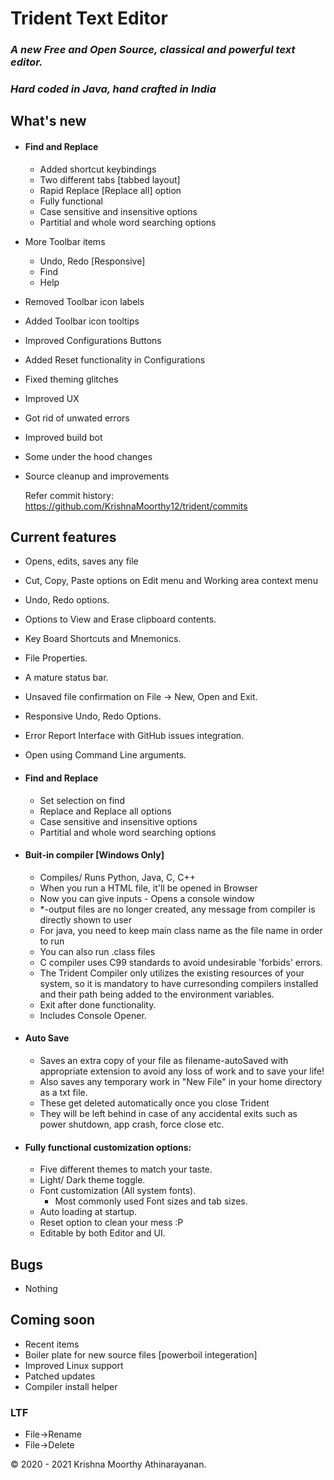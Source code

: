 # Trident Text Editor

### _A new Free and Open Source, classical and powerful text editor._

### _Hard coded in Java, hand crafted in India_

## What's new

- #### Find and Replace

  - Added shortcut keybindings
  - Two different tabs [tabbed layout]
  - Rapid Replace [Replace all] option
  - Fully functional
  - Case sensitive and insensitive options
  - Partitial and whole word searching options

- More Toolbar items

  - Undo, Redo [Responsive]
  - Find
  - Help

- Removed Toolbar icon labels
- Added Toolbar icon tooltips
- Improved Configurations Buttons
- Added Reset functionality in Configurations
- Fixed theming glitches
- Improved UX
- Got rid of unwated errors
- Improved build bot
- Some under the hood changes
- Source cleanup and improvements

  Refer commit history: https://github.com/KrishnaMoorthy12/trident/commits

## Current features

- Opens, edits, saves any file
- Cut, Copy, Paste options on Edit menu and Working area context menu
- Undo, Redo options.
- Options to View and Erase clipboard contents.
- Key Board Shortcuts and Mnemonics.
- File Properties.
- A mature status bar.
- Unsaved file confirmation on File -> New, Open and Exit.
- Responsive Undo, Redo Options.
- Error Report Interface with GitHub issues integration.
- Open using Command Line arguments.

- #### Find and Replace

  - Set selection on find
  - Replace and Replace all options
  - Case sensitive and insensitive options
  - Partitial and whole word searching options

- #### Buit-in compiler [Windows Only]

  - Compiles/ Runs Python, Java, C, C++
  - When you run a HTML file, it'll be opened in Browser
  - Now you can give inputs - Opens a console window
  - \*-output files are no longer created, any message from compiler is directly shown to user
  - For java, you need to keep main class name as the file name in order to run
  - You can also run .class files
  - C compiler uses C99 standards to avoid undesirable 'forbids' errors.
  - The Trident Compiler only utilizes the existing resources of your system, so it is mandatory to have curresonding compilers installed and their path being added to the environment variables.
  - Exit after done functionality.
  - Includes Console Opener.

- #### Auto Save

  - Saves an extra copy of your file as filename-autoSaved with appropriate extension to avoid any loss of work and to save your life!
  - Also saves any temporary work in "New File" in your home directory as a txt file.
  - These get deleted automatically once you close Trident
  - They will be left behind in case of any accidental exits such as power shutdown, app crash, force close etc.

- #### Fully functional customization options:

  - Five different themes to match your taste.
  - Light/ Dark theme toggle.
  - Font customization (All system fonts).
    - Most commonly used Font sizes and tab sizes.
  - Auto loading at startup.
  - Reset option to clean your mess :P
  - Editable by both Editor and UI.

## Bugs

  - Nothing

## Coming soon

  - Recent items
  - Boiler plate for new source files [powerboil integeration]
  - Improved Linux support
  - Patched updates
  - Compiler install helper

### LTF

  - File->Rename
  - File->Delete

&copy; 2020 - 2021 Krishna Moorthy Athinarayanan.
